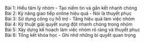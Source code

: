 Bài 1: Hiểu tâm lý nhóm - Tạo niềm tin và gắn kết nhanh chóng  
Bài 2: Kỹ năng giao tiếp online hiệu quả - Nói là thuyết phục  
Bài 3: Sử dụng công cụ hỗ trợ - Tăng hiệu quả làm việc nhóm  
Bài 4: Kỹ thuật giải quyết xung đột nhanh chóng trong nhóm  
Bài 5: Xây dựng kế hoạch làm việc nhóm rõ ràng và thuyết phục  
Bài 6: Tổng kết khóa học - Ghi nhớ những bí quyết quan trọng